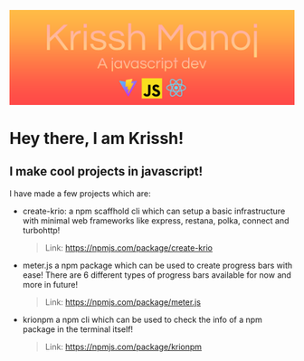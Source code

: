 ![Banner](Banner.png)

# Hey there, I am Krissh!

## I make cool projects in javascript!

I have made a few projects which are:
- create-krio:
  a npm scaffhold cli which can setup a basic infrastructure with minimal web frameworks like express, restana, polka, connect and turbohttp!
  > Link: https://npmjs.com/package/create-krio

- meter.js
  a npm package which can be used to create progress bars with ease! There are 6 different types of progress bars available for now and more in future!
  > Link: https://npmjs.com/package/meter.js

- krionpm
  a npm cli which can be used to check the info of a npm package in the terminal itself!
  > Link: https://npmjs.com/package/krionpm
